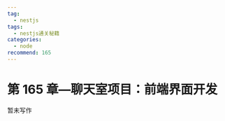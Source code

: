 ```yaml
---
tag:
  - nestjs
tags:
  - nestjs通关秘籍
categories:
  - node
recommend: 165
---
```


# 第 165 章—聊天室项目：前端界面开发

暂未写作
